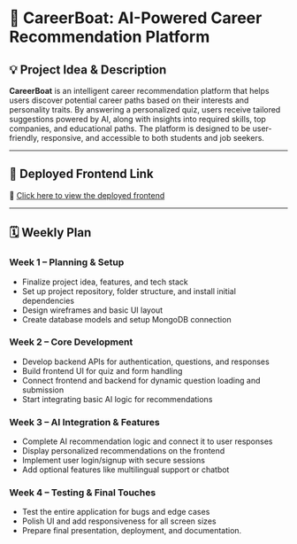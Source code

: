 # 📘 CareerBoat: AI-Powered Career Recommendation Platform

## 💡 Project Idea & Description

**CareerBoat** is an intelligent career recommendation platform that helps users discover potential career paths based on their interests and personality traits. By answering a personalized quiz, users receive tailored suggestions powered by AI, along with insights into required skills, top companies, and educational paths. The platform is designed to be user-friendly, responsive, and accessible to both students and job seekers.

---

## 🚀 Deployed Frontend Link

🔗 [Click here to view the deployed frontend](https://shiny-hamster-04932a.netlify.app/)

---

## 🗓️ Weekly Plan

### **Week 1 – Planning & Setup**
- Finalize project idea, features, and tech stack
- Set up project repository, folder structure, and install initial dependencies
- Design wireframes and basic UI layout
- Create database models and setup MongoDB connection

### **Week 2 – Core Development**
- Develop backend APIs for authentication, questions, and responses
- Build frontend UI for quiz and form handling
- Connect frontend and backend for dynamic question loading and submission
- Start integrating basic AI logic for recommendations

### **Week 3 – AI Integration & Features**
- Complete AI recommendation logic and connect it to user responses
- Display personalized recommendations on the frontend
- Implement user login/signup with secure sessions
- Add optional features like multilingual support or chatbot

### **Week 4 – Testing & Final Touches**
- Test the entire application for bugs and edge cases
- Polish UI and add responsiveness for all screen sizes
- Prepare final presentation, deployment, and documentation.
